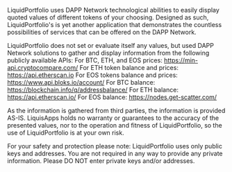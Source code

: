 LiquidPortfolio uses DAPP Network technological abilities to easily display quoted values of different tokens of your choosing. Designed as such, LiquidPortfolio's is yet another application that demonstrates the countless possibilities of services that can be offered on the DAPP Network.

LiquidPortfolio does not set or evaluate itself any values, but used DAPP Network solutions to gather and display information from the following publicly available APIs:
For BTC, ETH, and EOS prices: https://min-api.cryptocompare.com/
For ETH token balance and prices: https://api.etherscan.io
For EOS tokens balance and prices: https://www.api.bloks.io/account/
For BTC balance: https://blockchain.info/q/addressbalance/
For ETH balance: https://api.etherscan.io/
For EOS balance: https://nodes.get-scatter.com/

As the information is gathered from third parties, the information is provided AS-IS. LiquisApps holds no warranty or guarantees to the accuracy of the presented values, nor to the operation and fitness of LiquidPortfolio, so the use of LiquidPortfolio is at your own risk.

For your safety and protection please note: LiquidPortfolio uses only public keys and addresses. You are not required in any way to provide any private information. Please DO NOT enter private keys and/or addresses.